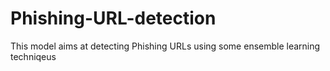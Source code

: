# Phishing-URL-detection
This model aims at detecting Phishing URLs using some ensemble learning techniqeus
